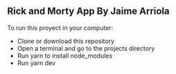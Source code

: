 
## Rick and Morty App By Jaime Arriola

To run this proyect in your computer:
- Clone or download this repository
- Open a terminal and go to the projects directory
- Run yarn to install node_modules
- Run yarn dev
